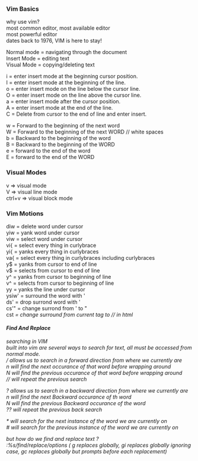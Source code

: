 ### Vim Basics

why use vim?  
most common editor, most available editor  
most powerful editor  
dates back to 1976, VIM is here to stay!  


Normal mode = navigating through the document  
Insert Mode = editing text  
Visual Mode = copying/deleting text  

i = enter insert mode at the beginning cursor position.  
I = enter insert mode at the beginning of the line.  
o = enter insert mode on the line below the cursor line.  
O = enter insert mode on the line above the cursor line.  
a = enter insert mode after the cursor position.  
A = enter insert mode at the end of the line.  
C = Delete from cursor to the end of line and enter insert.  

w = Forward to the beginning of the next word  
W = Forward to the beginning of the next WORD // white spaces  
b = Backward to the beginning of the word  
B = Backward to the beginning of the WORD  
e = forward to the end of the word  
E = forward to the end of the WORD  

### Visual Modes

v => visual mode  
V => visual line mode  
ctrl+v => visual block mode  

### Vim Motions

diw = delete word under cursor  
yiw = yank word under cursor  
viw = select word under cursor  
vi{ = select every thing in curlybrace  
yi{ = yanks every thing in curlybraces  
va{ = select every thing in curlybraces including curlybraces  
y$ = yanks from cursor to end of line  
v$ = selects from cursor to end of line  
y^ = yanks from cursor to beginning of line  
v^ = selects from cursor to beginning of line  
yy = yanks the line under cursor  
ysiw' = surround the word with '  
ds' = drop surrond word with '  
cs'" = change surrond from ' to "  
cst<em> = change surround from current tag to <em> // in html  


#### Find And Replace

searching in VIM  
built into vim are several ways to search for text, all must be accessed from normal mode.  
/ allows us to search in a forward direction from where we currently are  
n will find the next occurance of that word before wrapping around  
N will find the previous occurance of that word before wrapping around  
// will repeat the previous search  

? allows us to search in a backward direction from where we currently are  
n will find the next Backward occurance of th word  
N will find the previous Backward occurance of the word  
?? will repeat the previous back search  

\* will search for the next instance of the word we are currently on  
\# will search for the previous instance of the word we are currently on  

but how do we find and replace text ?  
:%s/find/replace/options ( g replaces globally, gi replaces globally ignoring case, gc replaces globally but prompts before each replacement)
